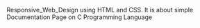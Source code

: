 Responsive_Web_Design using HTML and CSS.
It is about simple Documentation Page on C Programming Language
